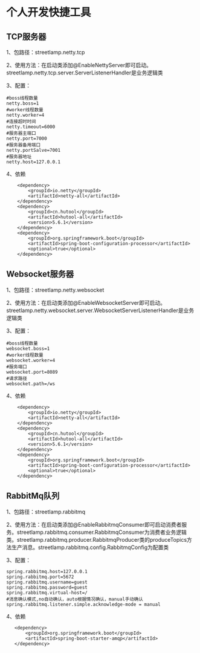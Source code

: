 # 个人开发快捷工具

## TCP服务器

1、包路径：streetlamp.netty.tcp

2、使用方法：在启动类添加@EnableNettyServer即可启动。streetlamp.netty.tcp.server.ServerListenerHandler是业务逻辑类

3、配置：
```
#boss线程数量
netty.boss=1   
#worker线程数量             
netty.worker=4    
#连接超时时间          
netty.timeout=6000 
#服务器主端口         
netty.port=7000     
#服务器备用端口       
netty.portSalve=7001
#服务器地址        
netty.host=127.0.0.1        
```
4、依赖
```
    <dependency>
        <groupId>io.netty</groupId>
        <artifactId>netty-all</artifactId>
    </dependency>
    <dependency>
        <groupId>cn.hutool</groupId>
        <artifactId>hutool-all</artifactId>
        <version>5.6.1</version>
    </dependency>
    <dependency>
        <groupId>org.springframework.boot</groupId>
        <artifactId>spring-boot-configuration-processor</artifactId>
        <optional>true</optional>
    </dependency>
```


## Websocket服务器

1、包路径：streetlamp.netty.websocket

2、使用方法：在启动类添加@EnableWebsocketServer即可启动。streetlamp.netty.websocket.server.WebsocketServerListenerHandler是业务逻辑类

3、配置：
```
#boss线程数量
websocket.boss=1          
#worker线程数量      
websocket.worker=4      
#服务端口        
websocket.port=8089   
#请求路径          
websocket.path=/ws            
```
4、依赖
```
    <dependency>
        <groupId>io.netty</groupId>
        <artifactId>netty-all</artifactId>
    </dependency>
    <dependency>
        <groupId>cn.hutool</groupId>
        <artifactId>hutool-all</artifactId>
        <version>5.6.1</version>
    </dependency>
    <dependency>
        <groupId>org.springframework.boot</groupId>
        <artifactId>spring-boot-configuration-processor</artifactId>
        <optional>true</optional>
    </dependency>
```

## RabbitMq队列

1、包路径：streetlamp.rabbitmq

2、使用方法：在启动类添加@EnableRabbitmqConsumer即可启动消费者服务。streetlamp.rabbitmq.consumer.RabbitmqConsumer为消费者业务逻辑类。streetlamp.rabbitmq.producer.RabbitmqProducer类的produceTopics方法生产消息。streetlamp.rabbitmq.config.RabbitmqConfig为配置类

3、配置：
```
spring.rabbitmq.host=127.0.0.1
spring.rabbitmq.port=5672
spring.rabbitmq.username=guest
spring.rabbitmq.password=guest
spring.rabbitmq.virtual-host=/
#消息确认模式,no自动确认，auto根据情况确认，manual手动确认
spring.rabbitmq.listener.simple.acknowledge-mode = manual
```
4、依赖
```
   <dependency>
       <groupId>org.springframework.boot</groupId>
       <artifactId>spring-boot-starter-amqp</artifactId>
   </dependency>
```


